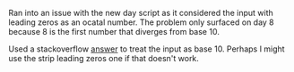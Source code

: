 Ran into an issue with the new day script as it considered the input with leading zeros as an ocatal number.
The problem only surfaced on day 8 because 8 is the first number that diverges from base 10.

Used a stackoverflow [answer](https://stackoverflow.com/questions/8078167/printf-in-bash-09-and-08-are-invalid-numbers-07-and-06-are-fine) to treat the input as base 10. Perhaps I might use the strip leading zeros one if that doesn't work.